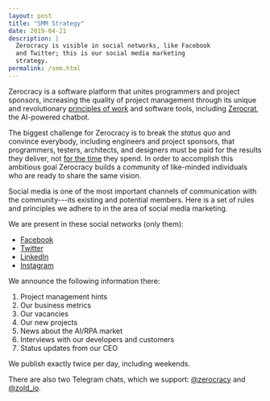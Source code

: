 ```yaml
---
layout: post
title: "SMM Strategy"
date: 2019-04-21
description: |
  Zerocracy is visible in social networks, like Facebook
  and Twitter; this is our social media marketing
  strategy.
permalink: /smm.html
---
```


Zerocracy is a software platform that unites programmers and project
sponsors, increasing the quality of project management through
its unique and revolutionary [principles of work](/policy.html) and
software tools, including
[Zerocrat](https://www.yegor256.com/2018/03/21/zerocracy-announcement.html),
the AI-powered chatbot.

<!--more-->

The biggest challenge for Zerocracy is to break the _status quo_ and
convince everybody, including engineers and project sponsors,
that programmers, testers, architects, and designers must be paid for the results they
deliver, not [for the time](https://www.yegor256.com/2015/07/21/hourly-pay-modern-slavery.html)
they spend. In order to accomplish this
ambitious goal Zerocracy builds a community of like-minded individuals
who are ready to share the same vision.

Social media is one of the most important channels of communication with the
community---its existing and potential members. Here is a set of rules
and principles we adhere to in the area of social media marketing.

We are present in these social networks (only them):

  * [Facebook](https://www.facebook.com/zerocracy/)
  * [Twitter](https://twitter.com/0crat)
  * [LinkedIn](https://www.linkedin.com/company/zerocracy/)
  * [Instagram](https://instagram.com/zerocracy/)

We announce the following information there:

  1. Project management hints
  2. Our business metrics
  3. Our vacancies
  4. Our new projects
  5. News about the AI/RPA market
  6. Interviews with our developers and customers
  7. Status updates from our CEO

We publish exactly twice per day, including weekends.

There are also two Telegram chats, which we support:
[@zerocracy](https://t.me/zerocracy) and
[@zold_io](https://t.me/zold_io).
